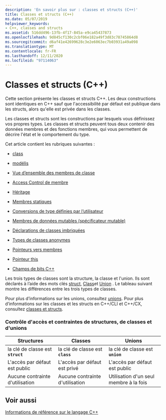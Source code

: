 ```yaml
---
description: 'En savoir plus sur : classes et structs (C++)'
title: Classes et structs (C++)
ms.date: 05/07/2019
helpviewer_keywords:
- C++, classes and structs
ms.assetid: 516dd496-13fb-4f17-845a-e9ca45437873
ms.openlocfilehash: 9d845cf130c2cbf06e182a49f3d83c78745864d8
ms.sourcegitcommit: d6af41e42699628c3e2e6063ec7b03931a49a098
ms.translationtype: MT
ms.contentlocale: fr-FR
ms.lasthandoff: 12/11/2020
ms.locfileid: "97114063"
---
```

# <a name="classes-and-structs-c"></a>Classes et structs (C++)

Cette section présente les classes et structs C++. Les deux constructions sont identiques en C++ sauf que l'accessibilité par défaut est publique dans les structs, alors qu'elle est privée dans les classes.

Les classes et structs sont les constructions par lesquels vous définissez vos propres types. Les classes et structs peuvent tous deux contenir des données membres et des fonctions membres, qui vous permettent de décrire l'état et le comportement du type.

Cet article contient les rubriques suivantes :

- [class](../cpp/class-cpp.md)

- [modélis](../cpp/struct-cpp.md)

- [Vue d’ensemble des membres de classe](../cpp/class-member-overview.md)

- [Access Control de membre](../cpp/member-access-control-cpp.md)

- [Héritage](../cpp/inheritance-cpp.md)

- [Membres statiques](../cpp/static-members-cpp.md)

- [Conversions de type définies par l’utilisateur](../cpp/user-defined-type-conversions-cpp.md)

- [Membres de données mutables (spécificateur mutable)](../cpp/mutable-data-members-cpp.md)

- [Déclarations de classes imbriquées](../cpp/nested-class-declarations.md)

- [Types de classes anonymes](../cpp/anonymous-class-types.md)

- [Pointeurs vers membres](../cpp/pointers-to-members.md)

- [Pointeur this](../cpp/this-pointer.md)

- [Champs de bits C++](../cpp/cpp-bit-fields.md)

Les trois types de classes sont la structure, la classe et l'union. Ils sont déclarés à l’aide des mots clés [struct](../cpp/struct-cpp.md), [Class](../cpp/class-cpp.md)et [Union](../cpp/unions.md) . Le tableau suivant montre les différences entre les trois types de classes.

Pour plus d’informations sur les unions, consultez [unions](../cpp/unions.md). Pour plus d’informations sur les classes et les structs en C++/CLI et C++/CX, consultez [classes et structs](../extensions/classes-and-structs-cpp-component-extensions.md).

### <a name="access-control-and-constraints-of-structures-classes-and-unions"></a>Contrôle d'accès et contraintes de structures, de classes et d'unions

|Structures|Classes|Unions|
|----------------|-------------|------------|
|la clé de classe est **`struct`**|la clé de classe est **`class`**|la clé de classe est **`union`**|
|L'accès par défaut est public|L'accès par défaut est privé|L'accès par défaut est public|
|Aucune contrainte d'utilisation|Aucune contrainte d'utilisation|Utilisation d'un seul membre à la fois|

## <a name="see-also"></a>Voir aussi

[Informations de référence sur le langage C++](../cpp/cpp-language-reference.md)
